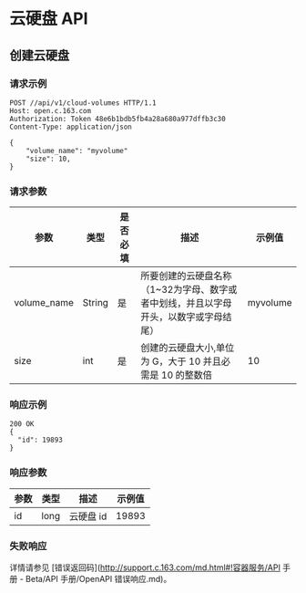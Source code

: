 # 云硬盘 API

## 创建云硬盘

### 请求示例

    POST //api/v1/cloud-volumes HTTP/1.1
    Host: open.c.163.com
    Authorization: Token 48e6b1bdb5fb4a28a680a977dffb3c30
    Content-Type: application/json

    {
        "volume_name": "myvolume"
        "size": 10, 
    }

### 请求参数

|     参数    |  类型  | 是否必填 |                                         描述                                         |  示例值  |
|-------------|--------|----------|--------------------------------------------------------------------------------------|----------|
| volume_name | String | 是       | 所要创建的云硬盘名称（1~32为字母、数字或者中划线，并且以字母开头，以数字或字母结尾） | myvolume |
| size        | int    | 是       | 创建的云硬盘大小,单位为 G，大于 10 并且必需是 10 的整数倍                            | 10       |


### 响应示例

    200 OK
    {
      "id": 19893
    }

### 响应参数

| 参数 | 类型 |    描述   | 示例值 |
|------|------|-----------|--------|
| id   | long | 云硬盘 id |  19893 |

### 失败响应
详情请参见 [错误返回码](http://support.c.163.com/md.html#!容器服务/API 手册 - Beta/API 手册/OpenAPI 错误响应.md)。